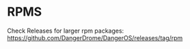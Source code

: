 # RPMS
Check Releases for larger rpm packages:
https://github.com/DangerDrome/DangerOS/releases/tag/rpm
